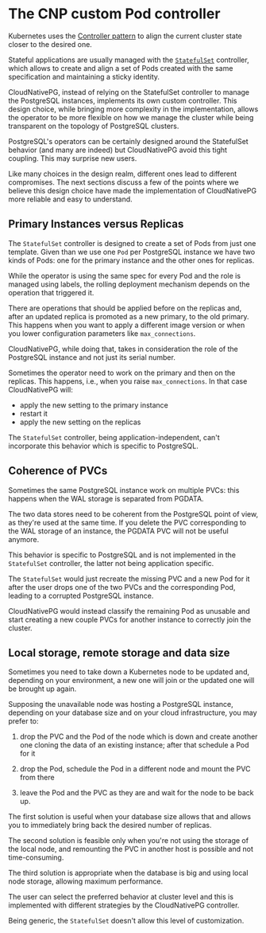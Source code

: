 # The CNP custom Pod controller

Kubernetes uses the 
[Controller pattern](https://kubernetes.io/docs/concepts/architecture/controller/)
to align the current cluster state closer to the desired one.

Stateful applications are usually managed with the
[`StatefulSet`](https://kubernetes.io/docs/concepts/workloads/controllers/statefulset/)
controller, which allows to create and align a set of Pods created with the
same specification and maintaining a sticky identity.

CloudNativePG, instead of relying on the StatefulSet controller to manage
the PostgreSQL instances, implements its own custom controller. This design
choice, while bringing more complexity in the implementation, allows the
operator to be more flexible on how we manage the cluster while being
transparent on the topology of PostgreSQL clusters.

PostgreSQL's operators can be certainly designed around the StatefulSet
behavior (and many are indeed) but CloudNativePG avoid this tight
coupling. This may surprise new users.

Like many choices in the design realm, different ones lead to different 
compromises. The next sections discuss a few of the points where we believe
this design choice have made the implementation of CloudNativePG
more reliable and easy to understand.


## Primary Instances versus Replicas

The `StatefulSet` controller is designed to create a set of Pods
from just one template. Given than we use one `Pod` per PostgreSQL instance
we have two kinds of Pods: one for the primary instance and the other ones
for replicas.

While the operator is using the same spec for every Pod and the role
is managed using labels, the rolling deployment mechanism depends on the
operation that triggered it.

There are operations that should be applied before on the replicas
and, after an updated replica is promoted as a new primary, to the old
primary. This happens when you want to apply a different image version
or when you lower configuration parameters like `max_connections`.

CloudNativePG, while doing that, takes in consideration the role of
the PostgreSQL instance and not just its serial number.

Sometimes the operator need to work on the primary and then on the
replicas. This happens, i.e., when you raise `max_connections`. In that
case CloudNativePG will:

- apply the new setting to the primary instance
- restart it
- apply the new setting on the replicas

The `StatefulSet` controller, being application-independent, can't
incorporate this behavior which is specific to PostgreSQL.


## Coherence of PVCs

Sometimes the same PostgreSQL instance work on multiple PVCs: this happens
when the WAL storage is separated from PGDATA.

The two data stores need to be coherent from the PostgreSQL point of view,
as they're used at the same time. If you delete the PVC corresponding to
the WAL storage of an instance, the PGDATA PVC will not be useful anymore.

This behavior is specific to PostgreSQL and is not implemented in the
`StatefulSet` controller, the latter not being application specific.

The `StatefulSet` would just recreate the missing PVC and a new Pod for it
after the user drops one of the two PVCs and the corresponding Pod, leading
to a corrupted PostgreSQL instance.

CloudNativePG would instead classify the remaining Pod as unusable and
start creating a new couple PVCs for another instance to correctly join the
cluster.


## Local storage, remote storage and data size

Sometimes you need to take down a Kubernetes node to be updated and,
depending on your environment, a new one will join or the updated one
will be brought up again.

Supposing the unavailable node was hosting a PostgreSQL instance,
depending on your database size and on your cloud infrastructure, you
may prefer to:

1. drop the PVC and the Pod of the node which is down and create
   another one cloning the data of an existing instance; after
   that schedule a Pod for it

2. drop the Pod, schedule the Pod in a different node and mount
   the PVC from there

3. leave the Pod and the PVC as they are and wait for the node to
   be back up.

The first solution is useful when your database size allows that
and allows you to immediately bring back the desired number of
replicas.

The second solution is feasible only when you're not using the
storage of the local node, and remounting the PVC in another host
is possible and not time-consuming.

The third solution is appropriate when the database is big and
using local node storage, allowing maximum performance.

The user can select the preferred behavior at cluster level and
this is implemented with different strategies by the CloudNativePG
controller.

Being generic, the `StatefulSet` doesn't allow this level of
customization.
